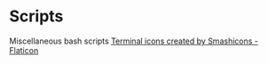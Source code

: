 # Scripts
Miscellaneous bash scripts
<a href="https://www.flaticon.com/free-icons/terminal" title="terminal icons">Terminal icons created by Smashicons - Flaticon</a>
